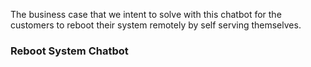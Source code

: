 The business case that we intent to solve with this chatbot for the customers to reboot their system remotely by self serving themselves. 

### Reboot System Chatbot
